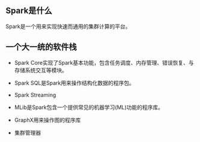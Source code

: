 ## Spark是什么

Spark是一个用来实现快速而通用的集群计算的平台。

## 一个大一统的软件栈 

- Spark Core实现了Spark基本功能，包含任务调度、内存管理、错误恢复、与存储系统交互等模块。


- Spark SQL是Spark用来操作结构化数据的程序包。
- Spark Streaming


- MLib是Spark包含一个提供常见的机器学习(ML)功能的程序库。


- GraphX用来操作图的程序库
- 集群管理器

